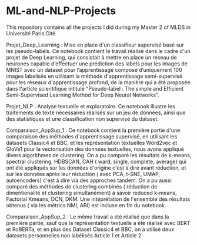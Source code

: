 # ML-and-NLP-Projects
This repository contains all the projects I did during my Master 2 of MLDS in Université Paris Cité

Projet_Deep_Learning : Mise en place d'un classifieur supervisé basé sur les pseudo-labels. Ce notebook contient le travail réalisé dans le cadre d'un projet de Deep Learning, qui consistait à mettre en place un réseau de neurones capable d’effectuer une prédiction des labels pour les images de MNIST avec un dataset pour l’apprentissage composé d’uniquement 100 images labelisés en utilisant la méthode d'apprentissage semi-supervisé pour les réseaux d'apprentissage profond, de la manière qui a été proposée dans l'article scientifique intitulé "Pseudo-label : The simple and Efficient Semi-Supervised Learning Method for Deep Neural Networks".

Projet_NLP : Analyse textuelle et exploratoire. Ce notebook illustre les traitements de texte nécessaires  réalisés sur un jeu de données, ainsi que des statistiques et une  classification non supervisé du dataset.

Comparaison_AppSup_1 : Ce notebook contient la première partie d'une comparaison des méthodes d'apprentissage supervisé, en utilisant les datasets Classic4 et BBC, et les représentation textuelles Word2vec et GloVe1 pour la vectorisation des données textuelles, nous avons appliqué divers algorithmes de clustering. On a pu comparé les résultats de k-means, spectral clustering, HDBSCAN, CAH ( ward, single, complete, average) qui ont été appliqués sur les données d'origine c'est à dire avant réduction, et sur les données après leur réduction ( avec PCA, t-SNE, UMAP,  autoencoders) c'est à dire via des approches tandem. On a pu aussi comparé des méthodes de clustering combinés ( réduction de dimentionalité et clustering simultanément) à savoir reduced k-means, Factorial Kmeans, DCN, DKM. Une intéprétation de l'ensemble des résultats obtenus ( via les métrics NMI, ARI) est incluse en fin du notebook.

Comparaison_AppSup_2 :  Le même travail a été réalisé que dans la première partie, sauf que la représentation textuelle a été réalisé avec BERT et RoBERTa, et en plus des Dataset Classic4 et BBC, on a utilisé deux datasets personnelles non labélisés  Article 1 et Article 2


